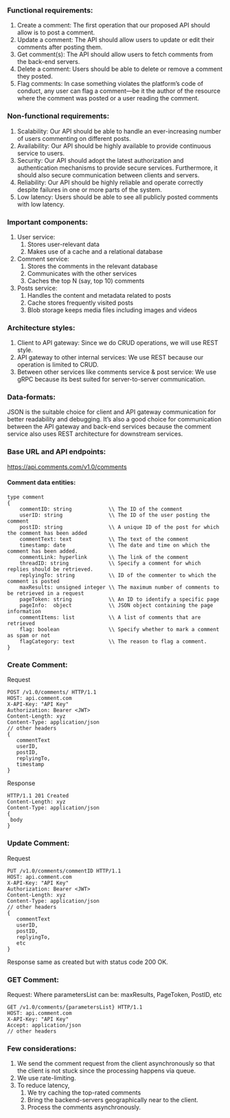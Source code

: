 ### Functional requirements:
1. Create a comment: The first operation that our proposed API should allow is to post a comment.
2. Update a comment: The API should allow users to update or edit their comments after posting them.
3. Get comment(s): The API should allow users to fetch comments from the back-end servers.
4. Delete a comment: Users should be able to delete or remove a comment they posted.
5. Flag comments: In case something violates the platform’s code of conduct, any user can flag a comment—be it the author of the resource where the comment was posted or a user reading the comment.

### Non-functional requirements:
1. Scalability: Our API should be able to handle an ever-increasing number of users commenting on different posts.
2. Availability: Our API should be highly available to provide continuous service to users.
3. Security: Our API should adopt the latest authorization and authentication mechanisms to provide secure services. Furthermore, it should also secure communication between clients and servers.
4. Reliability: Our API should be highly reliable and operate correctly despite failures in one or more parts of the system.
5. Low latency: Users should be able to see all publicly posted comments with low latency.

### Important components:
1. User service:
    1. Stores user-relevant data
    2. Makes use of a cache and a relational database
2. Comment service:
    1. Stores the comments in the relevant database
    2. Communicates with the other services
    3. Caches the top N (say, top 10) comments
3. Posts service:
    1. Handles the content and metadata related to posts 
    2. Cache stores frequently visited posts
    3. Blob storage keeps media files including images and videos

### Architecture styles:
1. Client to API gateway: Since we do CRUD operations, we will use REST style.
2. API gateway to other internal services: We use REST because our operation is limited to CRUD.
3. Between other services like comments service & post service: We use gRPC because its best suited for server-to-server communication.

### Data-formats:
JSON is the suitable choice for client and API gateway communication for better readability and debugging. It’s also a good choice for 
communication between the API gateway and back-end services because the comment service also uses REST architecture for downstream services.

### Base URL and API endpoints:
https://api.comments.com/v1.0/comments

#### Comment data entities:
```text
type comment 
{
    commentID: string            \\ The ID of the comment
    userID: string               \\ The ID of the user posting the comment
    postID: string               \\ A unique ID of the post for which the comment has been added
    commentText: text            \\ The text of the comment
    timestamp: date              \\ The date and time on which the comment has been added.
    commentLink: hyperlink       \\ The link of the comment
    threadID: string             \\ Specify a comment for which replies should be retrieved.
    replyingTo: string           \\ ID of the commenter to which the comment is posted             
    maxResults: unsigned integer \\ The maximum number of comments to be retrieved in a request
    pageToken: string            \\ An ID to identify a specific page
    pageInfo:  object            \\ JSON object containing the page information
    commentItems: list           \\ A list of comments that are retrieved
    flag: boolean                \\ Specify whether to mark a comment as spam or not
    flagCategory: text           \\ The reason to flag a comment.
}
```

### Create Comment:
Request
```http request
POST /v1.0/comments/ HTTP/1.1
HOST: api.comment.com
X-API-Key: "API Key"
Authorization: Bearer <JWT>
Content-Length: xyz
Content-Type: application/json
// other headers
{
   commentText
   userID, 
   postID, 
   replyingTo,
   timestamp
}
```
Response
```http request
HTTP/1.1 201 Created
Content-Length: xyz
Content-Type: application/json
{
 body
}
```

### Update Comment:
Request
```http request
PUT /v1.0/comments/commentID HTTP/1.1
HOST: api.comment.com
X-API-Key: "API Key"
Authorization: Bearer <JWT>
Content-Length: xyz
Content-Type: application/json
// other headers
{
   commentText
   userID, 
   postID, 
   replyingTo,
   etc
}
```
Response same as created but with status code 200 OK.

### GET Comment:
Request: Where parametersList can be: maxResults, PageToken, PostID, etc
```http request
GET /v1.0/comments/{parametersList} HTTP/1.1
HOST: api.comment.com
X-API-Key: "API Key"
Accept: application/json
// other headers
```

### Few considerations:
1. We send the comment request from the client asynchronously so that the client is not stuck since the processing happens via queue.
2. We use rate-limiting.
3. To reduce latency, 
    1. We try caching the top-rated comments
    2. Bring the backend-servers geographically near to the client.
    3. Process the comments asynchronously.
